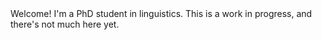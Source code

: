 
<html>
  
<body>
Welcome! I'm a PhD student in linguistics. This is a work in progress, and there's not much here yet.
  
 </body>

</html>
